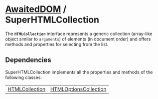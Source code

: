 # [AwaitedDOM](../basic-client/awaited-dom) <span>/</span> SuperHTMLCollection

<div class='overview'>The <strong><code>HTMLCollection</code></strong> interface represents a generic collection (array-like object similar to <code>arguments</code>) of elements (in document order) and offers methods and properties for selecting from the list.</div>

## Dependencies


SuperHTMLCollection implements all the properties and methods of the following classes:

|     |     |
| --- | --- |
| [HTMLCollection](./html-collection.md) | [HTMLOptionsCollection](./html-options-collection.md) |

